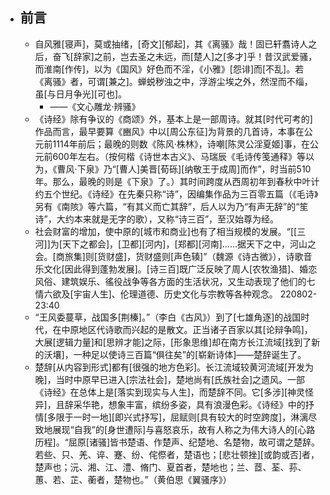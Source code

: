 - ## 前言
    - 自风雅[寝声]，莫或抽绪，[奇文][郁起]，其《离骚》哉！固已轩翥诗人之后，奋飞[辞家]之前，岂去圣之未远，而[楚人]之[多才]乎！昔汉武爱骚，而淮南[作传]，以为《国风》好色而不淫，《小雅》[怨诽]而[不乱]。若《离骚》者，可谓[兼之]。蝉蜕秽浊之中，浮游尘埃之外，然涅而不缁，虽[与日月争光][可也]。
        - ——《文心雕龙·辨骚》
    - 《诗经》除有争议的《商颂》外，基本上是一部周诗。就其[时代可考的]作品而言，最早要算《豳风》中以[周公东征]为背景的几首诗，本事在公元前1114年前后；最晚的则数《陈风·株林》，诗嘲[陈灵公淫夏姬]事，在公元前600年左右。（按何楷《诗世本古义》、马瑞辰《毛诗传笺通释》等以为，《曹风·下泉》乃“[曹人]美晋[荀砾][纳敬王于成周]而作”，时当前510年。那么，最晚的则是《下泉》了。）其时间跨度从西周初年到春秋中叶计约五个世纪。《诗经》在先秦只称“诗”，因编集作品为三百零五篇（《毛诗》另有《南陔》等六篇，“有其义而亡其辞”，后人以为乃“有声无辞”的“笙诗”，大约本来就是无字的歌），又称“诗三百”，至汉始尊为经。
    - 社会财富的增加，使中原的[城市和商业]也有了相当规模的发展。“[[三河]]为[天下之都会]，[卫都][河内]，[郑都][河南]……据天下之中，河山之会。[商旅集]则[货财盛]，货财盛则[声色辏]”（魏源《诗古微》），诗歌音乐文化[因此得到蓬勃发展]。[诗三百]既广泛反映了周人[农牧渔猎]、婚恋风俗、建筑娱乐、徭役战争等各方面的生活状况，又生动表现了他们的七情六欲及[宇宙人生]、伦理道德、历史文化与宗教等各种观念。
220802-23:40
    - “王风委蔓草，战国多[荆榛]。”（李白《古风》）到了[七雄角逐]的战国时代，在中原地区代诗歌而兴起的是散文。正当诸子百家以其[论辩争鸣]，大展[逻辑力量]和[思辨才能]之际，[形象思维]却在南方长江流域[找到了新的沃壤]，一种足以使诗三百篇“俱往矣”的[崭新诗体]——楚辞诞生了。
    - 楚辞[从内容到形式]都有[很强的地方色彩]。长江流域较黄河流域[开发为晚]，当时中原早已进入[宗法社会]，楚地尚有[氏族社会]之遗风。一部《诗经》在总体上是[落实到现实与人生]，而楚辞不同。它[多涉][神灵怪异]，且辞采华艳，想象丰富，缤纷多姿，具有浪漫色彩。《诗经》中的抒情[多限于一时一地][即兴式抒写]，屈赋则[具有较大的时空跨度]，淋漓尽致地展现“自我”的[身世遭际]与喜怒哀乐，故有人称之为伟大诗人的[心路历程]。“屈原[诸骚]皆书楚语、作楚声、纪楚地、名楚物，故可谓之楚辞。若些、只、羌、谇、蹇、纷、侘傺者，楚语也；[悲壮顿挫][或韵或否]者，楚声也；沅、湘、江、澧、脩门、夏首者，楚地也；兰、茝、荃、荪、蕙、若、芷、蘅者，楚物也。”（黄伯思《翼骚序》）
